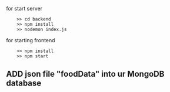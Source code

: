 for start server

        >> cd backend
        >> npm install
        >> nodemon index.js

for starting frontend

        >> npm install
        >> npm start

## ADD json file "foodData" into ur MongoDB database
